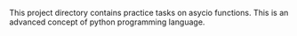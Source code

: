 This project directory contains practice tasks on asycio functions. This is an advanced concept of python programming language.
